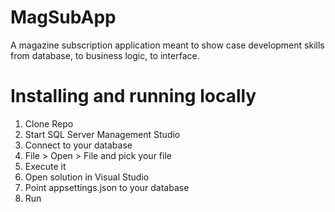 # MagSubApp

A magazine subscription application meant to show case development skills from database, to business logic, to interface. 

# Installing and running locally

1. Clone Repo
2. Start SQL Server Management Studio
3. Connect to your database
4. File > Open > File and pick your file
5. Execute it
6. Open solution in Visual Studio
7. Point appsettings.json to your database
8. Run
